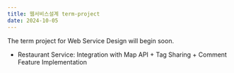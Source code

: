 ```yaml
---
title: 웹서비스설계 term-project
date: 2024-10-05
---
```


The term project for Web Service Design will begin soon.

<!--more-->
- Restaurant Service: Integration with Map API + Tag Sharing + Comment Feature Implementation